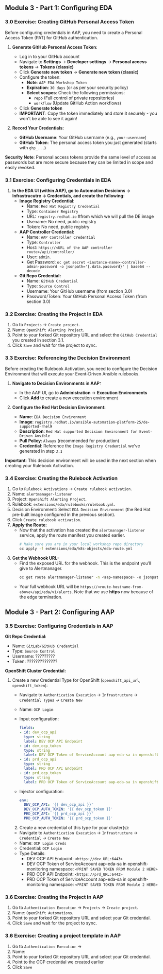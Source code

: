 ## Module 3 - Part 1: Configuring EDA

### 3.0 Exercise: Creating GitHub Personal Access Token

Before configuring credentials in AAP, you need to create a Personal Access Token (PAT) for GitHub authentication.

1.  **Generate GitHub Personal Access Token:**
    * Log in to your GitHub account
    * Navigate to **Settings** → **Developer settings** → **Personal access tokens** → **Tokens (classic)**
    * Click **Generate new token** → **Generate new token (classic)**
    * Configure the token:
        * **Note**: `AAP EDA Workshop Token`
        * **Expiration**: `30 days` (or as per your security policy)
        * **Select scopes**: Check the following permissions:
            - `repo` (Full control of private repositories)
            - `workflow` (Update GitHub Action workflows)
    * Click **Generate token**
    * **IMPORTANT**: Copy the token immediately and store it securely - you won't be able to see it again!

2.  **Record Your Credentials:**
    * **GitHub Username**: Your GitHub username (e.g., `your-username`)
    * **GitHub Token**: The personal access token you just generated (starts with `ghp_...`)

**Security Note**: Personal access tokens provide the same level of access as passwords but are more secure because they can be limited in scope and easily revoked.

### 3.1 Exercise: Configuring Credentials in EDA

1.  **In the EDA UI (within AAP), go to Automation Desicions -> Infrastrucutre -> Credentials, and create the following:**
    * **Image Registry Credential:**
        * Name: `Red Hat Registry Credential`
        * Type: `Container Registry`
        * URL: `registry.redhat.io` #from which we will pull the DE image
        * Usename: No need, public registry
        * Token: No need, public registry
    * **AAP Controller Credential:**
        * Name: `AAP Controller Credential`
        * Type: `Controller`
        * Host: `https://<URL of the AAP controller route>/api/controller/`
        * User: `admin`.
        * Get Password: `oc get secret <instance-name>-controller-admin-password -o jsonpath='{.data.password}' | base64 --decode`
    * **Git Repo Credential:**
        * Name: `GitHub Credential`
        * Type: `Source Control`
        * Username: Your GitHub username (from section 3.0)
        * Password/Token: Your GitHub Personal Access Token (from section 3.0)
    
### 3.2 Exercise: Creating the Project in EDA

1.  Go to `Projects` -> `Create project`.
2.  Name: `OpenShift Alerting Project`.
3.  Point to your forked Git repository URL and select the `GitHub Credential` you created in section 3.1.
4.  Click `Save` and wait for the project to sync.

### 3.3 Exercise: Referencing the Decision Environment

Before creating the Rulebook Activation, you need to configure the Decision Environment that will execute your Event-Driven Ansible rulebooks.

1.  **Navigate to Decision Environments in AAP:**
    * In the AAP UI, go to **Administration** → **Execution Environments**
    * Click **Add** to create a new execution environment

2.  **Configure the Red Hat Decision Environment:**
    * **Name**: `EDA Decision Environment`
    * **Image**: `registry.redhat.io/ansible-automation-platform-25/de-supported-rhel9`
    * **Description**: `Red Hat supported Decision Environment for Event-Driven Ansible`
    * **Pull Policy**: `Always` (recommended for production)
    * **Credential**: Reference the `Image Registry Credential` we've generated in step `3.1`

**Important**: This decision environment will be used in the next section when creating your Rulebook Activation.

### 3.4 Exercise: Creating the Rulebook Activation

1.  Go to `Rulebook Activations` -> `Create rulebook activation`.
2.  Name: `alertmanager-listener`
3.  Project: `OpenShift Alerting Project`.
4.  Rulebook: `extensions/eda/rulebooks/rulebook.yml`.
5.  Decision Environment: Select `EDA Decision Environment` (the Red Hat pre-built image configured in the previous section).
6.  Click `Create rulebook activation`.
7.  **Apply the Route:**
    * Now that the activation has created the `alertmanager-listener` service, apply the route manifest you created earlier.
        ```bash
        # Make sure you are in your local workshop repo directory
        oc apply -f extensions/eda/k8s-objects/eda-route.yml
        ```
8.  **Get the Webhook URL:**
    * Find the exposed URL for the webhook. This is the endpoint you'll give to Alertmanager.
        ```bash
        oc get route alertmanager-listener -n <aap-namespace> -o jsonpath='{.spec.host}'
        ```
    * Your full webhook URL will be `https://<route-hostname-from-above>/api/eda/v1/alerts`. Note that we use **https** now because of the edge termination.

## Module 3 - Part 2: Configuring AAP

### 3.5 Exercise: Configuring Credentials in AAP
**Git Repo Credential:**
  * Name: `GitLab/GitHub Credential`
  * Type: `Source Control`
  * Username: ?????????
  * Token: ??????????????

**OpenShift Cluster Credential:**
1. Create a new Credential Type for OpenShift (`openshift_api_url`, `openshift_token`):
   * Navigate to `Authentication Execution` -> `Infrastructure` -> `Credential Types` -> `Create New`
   * Name: `OCP Login`

   * Input configuration:
      ```yaml
      fields:
      - id: dev_ocp_api
        type: string
        label: DEV OCP API Endpoint
      - id: dev_ocp_token
        type: string
        label: DEV OCP Token of ServiceAccount aap-eda-sa in openshift-monitoring namespace
      - id: prd_ocp_api
        type: string
        label: PRD OCP API Endpoint
      - id: prd_ocp_token
        type: string
        label: PRD OCP Token of ServiceAccount aap-eda-sa in openshift-monitoring namespace
      ```

    * Injector configuration:
      ```yaml
      env:
        DEV_OCP_API: '{{ dev_ocp_api }}'
        DEV_OCP_AUTH_TOKEN: '{{ dev_ocp_token }}'
        PRD_OCP_API: '{{ prd_ocp_api }}'
        PRD_OCP_AUTH_TOKEN: '{{ prd_ocp_token }}'
      ```

    2. Create a new credential of this type for your cluster(s):
    * Navigate to `Authentication Execution` -> `Infrastructure` -> `Credential` -> `Create New`
    * Name: `OCP Login Creds`
    * Credential: `OCP Login`
    * Type Details:
      * DEV OCP API Endpoint: `<https://dev_URL:6443>`
      * DEV OCP Token of ServiceAccount aap-eda-sa in openshift-monitoring namespace: `<PRINT SAVED TOKEN FROM Module 2 HERE>`
      * PRD OCP API Endpoint: `<https://prd_URL:6443>`
      * PRD OCP Token of ServiceAccount aap-eda-sa in openshift-monitoring namespace: `<PRINT SAVED TOKEN FROM Module 2 HERE>`


### 3.6 Exercise: Creating the Project in AAP

1.  Go to `Authentication Execution` -> `Projects` -> `Create project`.
2.  Name: `OpenShift Automations`.
3.  Point to your forked Git repository URL and select your Git credential.
4.  Click `Save` and wait for the project to sync.

### 3.6 Exercise: Creating a project template in AAP

1.  Go to `Authentication Execution` -> 
2.  Name: 
3.  Point to your forked Git repository URL and select your Git credential.
4.  Point to the OCP credential we created earlier
4.  Click `Save`